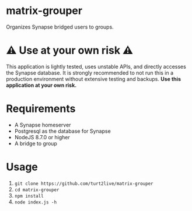 # matrix-grouper

Organizes Synapse bridged users to groups.

# ⚠️ Use at your own risk ⚠️

This application is lightly tested, uses unstable APIs, and directly accesses the Synapse database. It is strongly recommended to not run this in a production environment without extensive testing and backups. **Use this application at your own risk.**

# Requirements

* A Synapse homeserver
* Postgresql as the database for Synapse
* NodeJS 8.7.0 or higher
* A bridge to group

# Usage

1. `git clone https://github.com/turt2live/matrix-grouper`
2. `cd matrix-grouper`
3. `npm install`
4. `node index.js -h`
